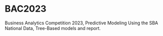 # BAC2023
Business Analytics Competition 2023, Predictive Modeling Using the SBA National Data, Tree-Based models and report.


